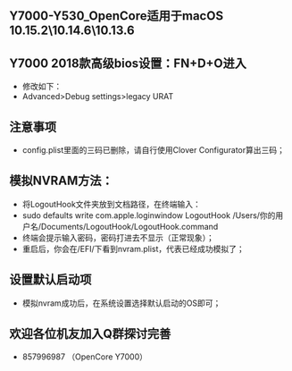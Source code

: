 
## Y7000-Y530_OpenCore适用于macOS 10.15.2\10.14.6\10.13.6

## Y7000 2018款高级bios设置：FN+D+O进入
- 修改如下：
- Advanced>Debug settings>legacy URAT
## 注意事项
- config.plist里面的三码已删除，请自行使用Clover Configurator算出三码；

## 模拟NVRAM方法：
- 将LogoutHook文件夹放到文档路径，在终端输入：
- sudo defaults write com.apple.loginwindow LogoutHook /Users/你的用户名/Documents/LogoutHook/LogoutHook.command
- 终端会提示输入密码，密码打进去不显示（正常现象）；
- 重启后，你会在/EFI/下看到nvram.plist，代表已经成功模拟了；

## 设置默认启动项
- 模拟nvram成功后，在系统设置选择默认启动的OS即可；

## 欢迎各位机友加入Q群探讨完善
- 857996987 （OpenCore Y7000）
